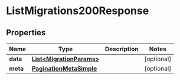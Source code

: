 

# ListMigrations200Response


## Properties

| Name | Type | Description | Notes |
|------------ | ------------- | ------------- | -------------|
|**data** | [**List&lt;MigrationParams&gt;**](MigrationParams.md) |  |  [optional] |
|**meta** | [**PaginationMetaSimple**](PaginationMetaSimple.md) |  |  [optional] |



